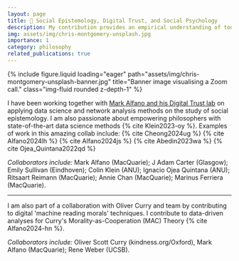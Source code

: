 ```yaml
---
layout: page
title: 🤝 Social Epistemology, Digital Trust, and Social Psychology
description: My contribution provides an empirical understanding of today's social media landscape through the lens of social epistemology.
img: assets/img/chris-montgomery-unsplash.jpg
importance: 1
category: philosophy
related_publications: true
---
```



<div class="row">
    <div class="col-sm mt-3 mt-md-0">
        {% include figure.liquid loading="eager" path="assets/img/chris-montgomery-unsplash-banner.jpg" title="Banner image visualising a Zoom call." class="img-fluid rounded z-depth-1" %}
    </div>
</div>

I have been working together with [Mark Alfano and his Digital Trust lab](https://www.digitaltrustresearch.com/) on applying data science and network analysis methods on the study of social epistemology. I am also passionate about empowering philosophers with state-of-the-art data science methods {% cite Klein2023-oy %}.
Examples of work in this amazing collab include: {% cite Cheong2024ug %} {% cite Alfano2024lh %}  {% cite Alfano2024js %} {% cite Abedin2023wa %}  {% cite Ojea_Quintana2022qd %}

*Collaborators include:* Mark Alfano (MacQuarie); J Adam Carter (Glasgow); Emily Sullivan (Eindhoven); Colin Klein (ANU); Ignacio Ojea Quintana (ANU); Ritsaart Reimann (MacQuarie); Annie Chan (MacQuarie); Marinus Ferriera (MacQuarie).

<hr/>

I am also part of a collaboration with Oliver Curry and team by contributing to digital 'machine reading morals' techniques. I contribute to data-driven analyses for Curry's Morality-as-Cooperation (MAC) Theory {% cite Alfano2024-hn %}.

*Collaborators include:* Oliver Scott Curry (kindness.org/Oxford), Mark Alfano (MacQuarie); Rene Weber (UCSB). 
